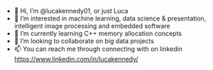 - 👋 Hi, I’m @lucakennedy01, or just Luca
- 👀 I’m interested in machine learning, data science & presentation, intelligent image processing and embedded software
- 🌱 I’m currently learning C++ memory allocation concepts
- 💞️ I’m looking to collaborate on big data projects
- 📫 You can reach me through connecting with on linkedin https://www.linkedin.com/in/lucakennedy/
